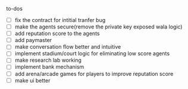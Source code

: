 to-dos

 - [ ] fix the contract for intitial tranfer bug
 - [ ] make the agents secure(remove the private key exposed wala logic)
 - [ ] add reputation score to the agents
 - [ ] add paymaster
 - [ ] make conversation flow better and intuitive
 - [ ] implement stadium/court logic for eliminating low score agents
 - [ ] make research lab working
 - [ ] implement bank mechanism
 - [ ] add arena/arcade games for players to improve reputation score
 - [ ] make ui better

